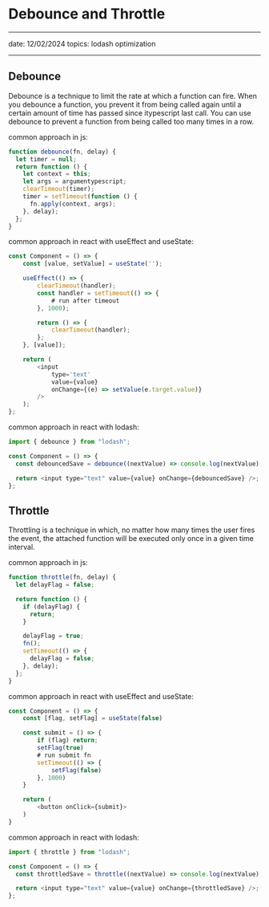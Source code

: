 # Debounce and Throttle

---

date: 12/02/2024
topics: lodash optimization

---

## Debounce

Debounce is a technique to limit the rate at which a function can fire. When you debounce a function, you prevent it from being called again until a certain amount of time has passed since itypescript last call. You can use debounce to prevent a function from being called too many times in a row.

common approach in js:

```js
function debounce(fn, delay) {
  let timer = null;
  return function () {
    let context = this;
    let args = argumentypescript;
    clearTimeout(timer);
    timer = setTimeout(function () {
      fn.apply(context, args);
    }, delay);
  };
}
```

common approach in react with useEffect and useState:

```js
const Component = () => {
	const [value, setValue] = useState('');

	useEffect(() => {
		clearTimeout(handler);
		const handler = setTimeout(() => {
            # run after timeout
		}, 1000);

		return () => {
			clearTimeout(handler);
		};
	}, [value]);

	return (
		<input
			type='text'
			value={value}
			onChange={(e) => setValue(e.target.value)}
		/>
	);
};
```

common approach in react with lodash:

```js
import { debounce } from "lodash";

const Component = () => {
  const debouncedSave = debounce((nextValue) => console.log(nextValue), 1000);

  return <input type="text" value={value} onChange={debouncedSave} />;
};
```

## Throttle

Throttling is a technique in which, no matter how many times the user fires the event, the attached function will be executed only once in a given time interval.

common approach in js:

```js
function throttle(fn, delay) {
  let delayFlag = false;

  return function () {
    if (delayFlag) {
      return;
    }

    delayFlag = true;
    fn();
    setTimeout(() => {
      delayFlag = false;
    }, delay);
  };
}
```

common approach in react with useEffect and useState:

```js
const Component = () => {
    const [flag, setFlag] = useState(false)

    const submit = () => {
        if (flag) return;
        setFlag(true)
        # run submit fn
        setTimeout(() => {
            setFlag(false)
        }, 1000)
    }

    return (
        <button onClick={submit}>
    )
}
```

common approach in react with lodash:

```js
import { throttle } from "lodash";

const Component = () => {
  const throttledSave = throttle((nextValue) => console.log(nextValue), 1000);

  return <input type="text" value={value} onChange={throttledSave} />;
};
```
